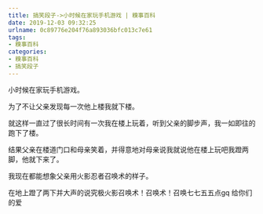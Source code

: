 ```yaml
---
title: 搞笑段子->小时候在家玩手机游戏 | 糗事百科
date: 2019-12-03 09:32:25
urlname: 0c89776e204f76a893036bfc013c7e61
tags: 
- 糗事百科
categories:
- 糗事百科
- 搞笑段子
---
```

小时候在家玩手机游戏。

为了不让父亲发现每一次他上楼我就下楼。

就这样一直过了很长时间有一次我在楼上玩着，听到父亲的脚步声，我一如即往的跑下了楼。

结果父亲在楼道门口和母亲笑着，并得意地对母亲说我就说他在楼上玩吧我蹬两脚，他就下来了。

我现在都能想象父亲用火影忍者召唤术的样子。

在地上蹬了两下并大声的说究极火影召唤术！召唤术！召唤七七五五点gq 给你们的爱


